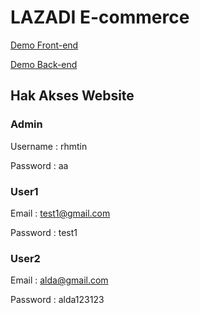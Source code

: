 # LAZADI E-commerce

[Demo Front-end](http://lazadi.000webhostapp.com/)

[Demo Back-end](http://lazadi.000webhostapp.com/login)

## Hak Akses Website

### Admin

Username : rhmtin

Password : aa

### User1

Email : test1@gmail.com

Password : test1

### User2

Email : alda@gmail.com

Password : alda123123
